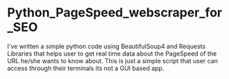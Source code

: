 # Python_PageSpeed_webscraper_for_SEO
I've written a simple python code using BeautifulSoup4 and Requests Libraries that helps user to get real time data about the PageSpeed of the URL he/she wants to know about. This is just a simple script that user can access through their terminals its not a GUI based app.
